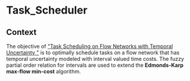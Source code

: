 # Task_Scheduler
## Context
The objective of ["Task Scheduling on Flow Networks with Temporal Uncertainty "](http://vigir.missouri.edu/~gdesouza/Research/Conference_CDs/IEEE_SSCI_2007/Foundations%20of%20CI%20-%20FOCI%202007/data/papers/FOCI/S001P019.pdf) is to optimally schedule tasks on a flow network that has temporal uncertainty modeled with interval valued time costs. The fuzzy partial order relation for intervals are used to extend the **Edmonds-Karp max-flow min-cost** algorithm.
